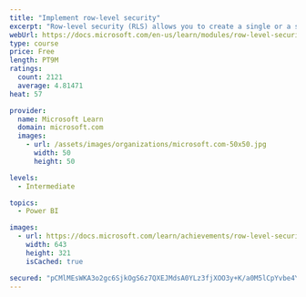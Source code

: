 ```yaml
---
title: "Implement row-level security"
excerpt: "Row-level security (RLS) allows you to create a single or a set of reports that targets data for a specific user. In this module, you will learn how to implement RLS by using either a static or dynamic method and how Microsoft Power BI simplifies testing RLS in Power BI Desktop and Power BI service."
webUrl: https://docs.microsoft.com/en-us/learn/modules/row-level-security-power-bi/
type: course
price: Free
length: PT9M
ratings:
  count: 2121
  average: 4.81471
heat: 57

provider:
  name: Microsoft Learn
  domain: microsoft.com
  images:
    - url: /assets/images/organizations/microsoft.com-50x50.jpg
      width: 50
      height: 50

levels:
  - Intermediate

topics:
  - Power BI

images:
  - url: https://docs.microsoft.com/learn/achievements/row-level-security-power-bi-social.png
    width: 643
    height: 321
    isCached: true

secured: "pCMlMEsWKA3o2gc6SjkOgS6z7QXEJMdsA0YLz3fjXOO3y+K/a0M5lCpYvbe4YYnW/iPNSS2y8CGJN/tHyylWgXkfjnLcCUYuNxuSq1w1xRPnLrf78Ckkesd+Hi4b0uwVnYYFtD0kLQTU2DrORNT7kkMKcYvi7gEziQ5imc+/U8QBP2HsgC62appYRxsLWHQQeheQxSZJNf5/+YUyeWaoWKgYyIIkYEc2k8xB7fIzMo6sbE5TCgV8TlrInlMRUM28khW3dCSmnebyGRuGBFujudyq0gR6986X3yYVFqm610v+6OgzW9NFu2wzOqr9OU9hYbLduk8xPVhlfZpevnOlll/sj4Obsgvbb50mydWv/vvk65oTNOcjQna6NFa3qCLShOsOqe1yUBdr+BPCrSfpfIrfKQkuxrCZYKzmO7wiJhE=;27dmxRSJwP9Ud9fH8R1NEw=="
---
```


